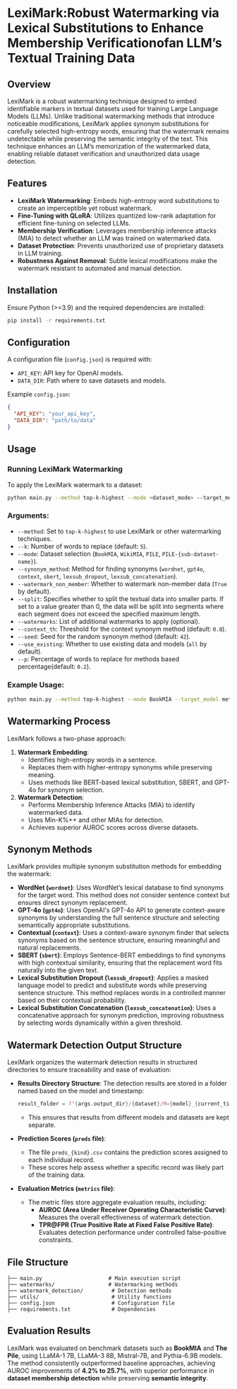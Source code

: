 # LexiMark:Robust Watermarking via Lexical Substitutions to Enhance Membership Verificationofan LLM’s Textual Training Data

## Overview

LexiMark is a robust watermarking technique designed to embed identifiable markers in textual datasets used for training Large Language Models (LLMs). Unlike traditional watermarking methods that introduce noticeable modifications, LexiMark applies synonym substitutions for carefully selected high-entropy words, ensuring that the watermark remains undetectable while preserving the semantic integrity of the text. This technique enhances an LLM’s memorization of the watermarked data, enabling reliable dataset verification and unauthorized data usage detection.

## Features

- **LexiMark Watermarking**: Embeds high-entropy word substitutions to create an imperceptible yet robust watermark.
- **Fine-Tuning with QLoRA**: Utilizes quantized low-rank adaptation for efficient fine-tuning on selected LLMs.
- **Membership Verification**: Leverages membership inference attacks (MIA) to detect whether an LLM was trained on watermarked data.
- **Dataset Protection**: Prevents unauthorized use of proprietary datasets in LLM training.
- **Robustness Against Removal**: Subtle lexical modifications make the watermark resistant to automated and manual detection.

## Installation

Ensure Python (>=3.9) and the required dependencies are installed:

```bash
pip install -r requirements.txt
```

## Configuration

A configuration file (`config.json`) is required with:

- `API_KEY`: API key for OpenAI models.
- `DATA_DIR`: Path where to save datasets and models.

Example `config.json`:

```json
{
  "API_KEY": "your_api_key",
  "DATA_DIR": "path/to/data"
}
```

## Usage

### Running LexiMark Watermarking

To apply the LexiMark watermark to a dataset:

```bash
python main.py --method top-k-highest --mode <dataset_mode> --target_model <model_name>
```

### Arguments:
- `--method`: Set to `top-k-highest` to use LexiMark or other watermarking techniques.
- `--k`: Number of words to replace (default: `5`).
- `--mode`: Dataset selection (`BookMIA`, `WikiMIA`, `PILE`, `PILE-{sub-dataset-name}`).
- `--synonym_method`: Method for finding synonyms (`wordnet`, `gpt4o`, `context`, `sbert`, `lexsub_dropout`, `lexsub_concatenation`).
- `--watermark_non_member`: Whether to watermark non-member data (`True` by default).
- `--split`: Specifies whether to split the textual data into smaller parts. If set to a value greater than 0, the data will be split into segments where each segment does not exceed the specified maximum length.
- `--watermarks`: List of additional watermarks to apply (optional).
- `--context_th`: Threshold for the context synonym method (default: `0.8`).
- `--seed`: Seed for the random synonym method (default: `42`).
- `--use_existing`: Whether to use existing data and models (`all` by default).
- `--p`: Percentage of words to replace for methods based percentage(default: `0.2`).


### Example Usage:

```bash
python main.py --method top-k-highest --mode BookMIA --target_model meta-llama/Llama-3.1-8B --use_existing all --synonym_method context --context_th 0.8
```

## Watermarking Process

LexiMark follows a two-phase approach:

1. **Watermark Embedding**:
   - Identifies high-entropy words in a sentence.
   - Replaces them with higher-entropy synonyms while preserving meaning.
   - Uses methods like BERT-based lexical substitution, SBERT, and GPT-4o for synonym selection.
2. **Watermark Detection**:
   - Performs Membership Inference Attacks (MIA) to identify watermarked data.
   - Uses Min-K%++ and other MIAs for detection.
   - Achieves superior AUROC scores across diverse datasets.

## Synonym Methods
LexiMark provides multiple synonym substitution methods for embedding the watermark:

- **WordNet (`wordnet`)**: Uses WordNet’s lexical database to find synonyms for the target word. This method does not consider sentence context but ensures direct synonym replacement.
- **GPT-4o (`gpt4o`)**: Uses OpenAI's GPT-4o API to generate context-aware synonyms by understanding the full sentence structure and selecting semantically appropriate substitutions.
- **Contextual (`context`)**: Uses a context-aware synonym finder that selects synonyms based on the sentence structure, ensuring meaningful and natural replacements.
- **SBERT (`sbert`)**: Employs Sentence-BERT embeddings to find synonyms with high contextual similarity, ensuring that the replacement word fits naturally into the given text.
- **Lexical Substitution Dropout (`lexsub_dropout`)**: Applies a masked language model to predict and substitute words while preserving sentence structure. This method replaces words in a controlled manner based on their contextual probability.
- **Lexical Substitution Concatenation (`lexsub_concatenation`)**: Uses a concatenative approach for synonym prediction, improving robustness by selecting words dynamically within a given threshold.

## Watermark Detection Output Structure
LexiMark organizes the watermark detection results in structured directories to ensure traceability and ease of evaluation:

- **Results Directory Structure**:
  The detection results are stored in a folder named based on the model and timestamp:
  ```python
  result_folder = f"{args.output_dir}/{dataset}/M={model}_{current_time}"
  ```
  - This ensures that results from different models and datasets are kept separate.
  
- **Prediction Scores (`preds` file)**:
  - The file `preds_{kind}.csv` contains the prediction scores assigned to each individual record.
  - These scores help assess whether a specific record was likely part of the training data.
  
- **Evaluation Metrics (`metrics` file)**:
  - The metric files store aggregate evaluation results, including:
    - **AUROC (Area Under Receiver Operating Characteristic Curve)**: Measures the overall effectiveness of watermark detection.
    - **TPR@FPR (True Positive Rate at Fixed False Positive Rate)**: Evaluates detection performance under controlled false-positive constraints.

## File Structure

```
├── main.py                     # Main execution script
├── watermarks/                 # Watermarking methods
├── watermark_detection/         # Detection methods
├── utils/                       # Utility functions
├── config.json                  # Configuration file
├── requirements.txt             # Dependencies
```

## Evaluation Results

LexiMark was evaluated on benchmark datasets such as **BookMIA** and **The Pile**, using LLaMA-1 7B, LLaMA-3 8B, Mistral-7B, and Pythia-6.9B models. The method consistently outperformed baseline approaches, achieving AUROC improvements of **4.2% to 25.7%**, with superior performance in **dataset membership detection** while preserving **semantic integrity**.
